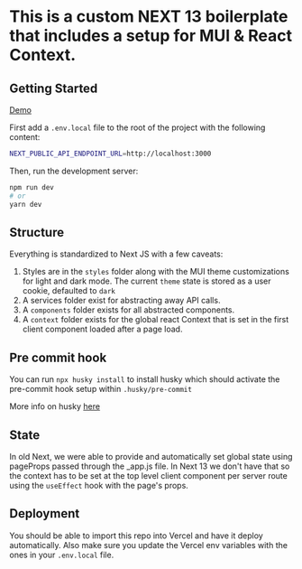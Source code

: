 # This is a custom NEXT 13 boilerplate that includes a setup for MUI & React Context.

## Getting Started

[Demo](https://next-mui-context-bp.vercel.app/)

First add a `.env.local` file to the root of the project with the following content:

```bash
NEXT_PUBLIC_API_ENDPOINT_URL=http://localhost:3000
```

Then, run the development server:

```bash
npm run dev
# or
yarn dev
```

## Structure

Everything is standardized to Next JS with a few caveats:

1. Styles are in the `styles` folder along with the MUI theme customizations for light and dark mode. The current `theme` state is stored as a user cookie, defaulted to `dark`
2. A services folder exist for abstracting away API calls.
3. A `components` folder exists for all abstracted components.
4. A `context` folder exists for the global react Context that is set in the first client component loaded after a page load.

## Pre commit hook

You can run `npx husky install` to install husky which should activate the pre-commit hook setup within `.husky/pre-commit`

More info on husky [here](https://typicode.github.io/husky/#/)

## State

In old Next, we were able to provide and automatically set global state using pageProps passed through the \_app.js file. In Next 13 we don't have that so the context has to be set at the top level client component per server route using the `useEffect` hook with the page's props.

## Deployment

You should be able to import this repo into Vercel and have it deploy automatically. Also make sure you update the Vercel env variables with the ones in your `.env.local` file.
